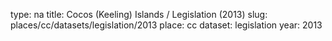 type: na
title: Cocos (Keeling) Islands / Legislation (2013)
slug: places/cc/datasets/legislation/2013
place: cc
dataset: legislation
year: 2013

